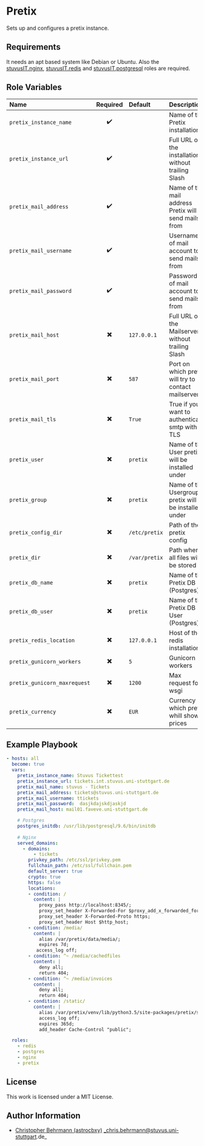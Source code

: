 # Pretix

Sets up and configures a pretix instance.


## Requirements

It needs an apt based system like Debian or Ubuntu. 
Also the [stuvusIT.nginx](https://github.com/stuvusIT/nginx), [stuvusIT.redis](https://github.com/stuvusIT/redis) and [stuvusIT.postgresql](https://github.com/stuvusIT/postgresql) roles are required.


## Role Variables

| Name                                | Required                 | Default                                                                     | Description                                                                                                                                                                                     |
|:------------------------------------|:------------------------:|:----------------------------------------------------------------------------|:------------------------------------------------------------------------------------------------------------------------------------------------------------------------------------------------|
| `pretix_instance_name`                 | :heavy_check_mark:       |                                                                             | Name of the Pretix installation |
| `pretix_instance_url`                  | :heavy_check_mark:       |                                                                             | Full URL of the installation without trailing Slash |
| `pretix_mail_address`                  | :heavy_check_mark:       |                                                                             | Name of the mail address Pretix will send mails from |
| `pretix_mail_username`                 | :heavy_check_mark:       |                                                                             | Username of mail account to send mails from |
| `pretix_mail_password`                 | :heavy_check_mark:       |                                                                             | Password of mail account to send mails from |
| `pretix_mail_host`                     | :heavy_multiplication_x:       |  `127.0.0.1`                                                          | Full URL of the Mailserver without trailing Slash |
| `pretix_mail_port`                     | :heavy_multiplication_x:       |  `587`                                                                | Port on which pretix will try to contact mailserver |
| `pretix_mail_tls`                      | :heavy_multiplication_x:       |  `True`                                                                 | True if you want to authenticata smtp with TLS |
| `pretix_user`                      | :heavy_multiplication_x:       |  `pretix`                                                                 | Name of the User pretix will be installed under |
| `pretix_group`                     | :heavy_multiplication_x:       |  `pretix`                                                                 | Name of the Usergroup pretix will be installed under |
| `pretix_config_dir`              | :heavy_multiplication_x:       |  `/etc/pretix`                                                               | Path of the pretix config |
| `pretix_dir`                     | :heavy_multiplication_x:       |  `/var/pretix`                                                               | Path where all files will be stored |
| `pretix_db_name`                     | :heavy_multiplication_x:       |  `pretix`                                                                 | Name of the Pretix DB (Postgres) |
| `pretix_db_user`                     | :heavy_multiplication_x:       |  `pretix`                                                                 | Name of the Pretix DB User (Postgres) |
| `pretix_redis_location`                     | :heavy_multiplication_x:       |  `127.0.0.1`                                                       | Host of the redis installation |
| `pretix_gunicorn_workers`                     | :heavy_multiplication_x:       |  `5`                                                       | Gunicorn workers |
| `pretix_gunicorn_maxrequest`                     | :heavy_multiplication_x:       |  `1200`                                                       | Max request for wsgi |
| `pretix_currency`                     | :heavy_multiplication_x:       |  `EUR`                                                       | Currency in which pretix whill show prices |


## Example Playbook

```yml
- hosts: all
  become: true
  vars:
    pretix_instance_name: Stuvus Tickettest
    pretix_instance_url: tickets.int.stuvus.uni-stuttgart.de
    pretix_mail_name: stuvus - Tickets
    pretix_mail_address: tickets@stuvus.uni-stuttgart.de
    pretix_mail_username: ttickets
    pretix_mail_password:  dasjkdajskdjaskjd
    pretix_mail_host: mail01.faveve.uni-stuttgart.de

    # Postgres
    postgres_initdb: /usr/lib/postgresql/9.6/bin/initdb
    
    # Nginx
    served_domains:
      - domains:
          - tickets
        privkey_path: /etc/ssl/privkey.pem
        fullchain_path: /etc/ssl/fullchain.pem
        default_server: true
        crypto: true
        https: false
        locations:
        - condition: /
          content: |
            proxy_pass http://localhost:8345/;
            proxy_set_header X-Forwarded-For $proxy_add_x_forwarded_for;
            proxy_set_header X-Forwarded-Proto https;
            proxy_set_header Host $http_host;
        - condition: /media/
          content: |
            alias /var/pretix/data/media/;
            expires 7d;
           access_log off;
        - condition: ^~ /media/cachedfiles 
          content: |
            deny all;
            return 404;
        - condition: ^~ /media/invoices 
          content: |
            deny all;
            return 404;
        - condition: /static/ 
          content: |
            alias /var/pretix/venv/lib/python3.5/site-packages/pretix/static.dist/;
            access_log off;
            expires 365d;
            add_header Cache-Control "public";

  roles:
    - redis
    - postgres
    - nginx
    - pretix
```


## License

This work is licensed under a MIT License.


## Author Information

- [Christopher Behrmann (astrocbxy)](https://github.com/astrocbxy) _chris.behrmann@stuvus.uni-stuttgart.de_
